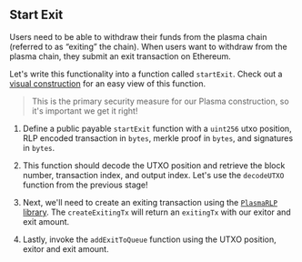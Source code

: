 ## Start Exit 

Users need to be able to withdraw their funds from the plasma chain (referred to as “exiting” the chain). When users want to withdraw from the plasma chain, they submit an exit transaction on Ethereum. 

Let's write this functionality into a function called `startExit`. Check out a [visual construction](?tab=details?scroll=Start%20Exit%20Visually) for an easy view of this function. 

> This is the primary security measure for our Plasma construction, so it's important we get it right! 

1. Define a public payable `startExit` function with a `uint256` utxo position, RLP encoded transaction in `bytes`, merkle proof in `bytes`, and signatures in `bytes`. 

2. This function should decode the UTXO position and retrieve the block number, transaction index, and output index. Let's use the `decodeUTXO` function from the previous stage!

3. Next, we'll need to create an exiting transaction using the [`PlasmaRLP` library](?tab=details&scroll=Plasma%20RLP%20Library). The `createExitingTx` will return an `exitingTx` with our exitor and exit amount. 

4. Lastly, invoke the `addExitToQueue` function using the UTXO position, exitor and exit amount. 